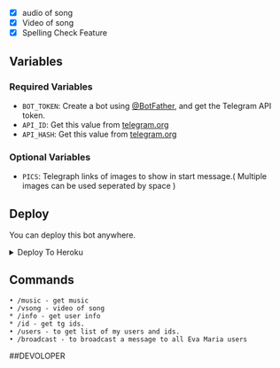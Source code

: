 

- [x] audio of song 
- [x] Video of song
- [x] Spelling Check Feature

## Variables

### Required Variables
* `BOT_TOKEN`: Create a bot using [@BotFather](https://telegram.dog/BotFather), and get the Telegram API token.
* `API_ID`: Get this value from [telegram.org](https://my.telegram.org/apps)
* `API_HASH`: Get this value from [telegram.org](https://my.telegram.org/apps)

### Optional Variables
* `PICS`: Telegraph links of images to show in start message.( Multiple images can be used seperated by space )



## Deploy
You can deploy this bot anywhere.


<details><summary>Deploy To Heroku</summary>
<p>
<br>
<a href="https://heroku.com/deploy?template=https://github.com/NAVIPAVI6818/SONG_BOT/tree/master">
  <img src="https://www.herokucdn.com/deploy/button.svg" alt="Deploy">
</a>
</p>
</details>



## Commands
```
• /music - get music 
• /vsong - video of song 
* /info - get user info
* /id - get tg ids.
• /users - to get list of my users and ids.
• /broadcast - to broadcast a message to all Eva Maria users
```

##DEVOLOPER
 


